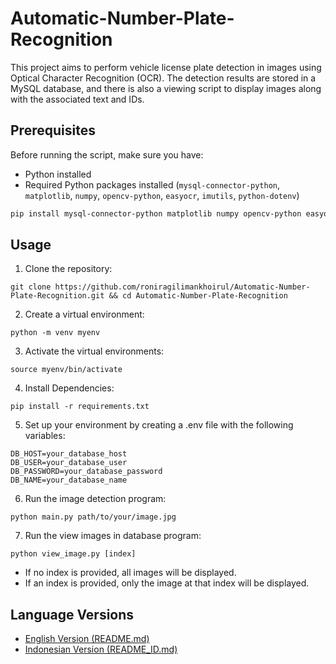 # Automatic-Number-Plate-Recognition

This project aims to perform vehicle license plate detection in images using Optical Character Recognition (OCR). The detection results are stored in a MySQL database, and there is also a viewing script to display images along with the associated text and IDs.

## Prerequisites

Before running the script, make sure you have:

- Python installed
- Required Python packages installed (`mysql-connector-python`, `matplotlib`, `numpy`, `opencv-python`, `easyocr`, `imutils`, `python-dotenv`)

```bash
pip install mysql-connector-python matplotlib numpy opencv-python easyocr imutils python-dotenv
```

## Usage

1. Clone the repository:

```
git clone https://github.com/roniragilimankhoirul/Automatic-Number-Plate-Recognition.git && cd Automatic-Number-Plate-Recognition
```

2. Create a virtual environment:

```
python -m venv myenv
```

3. Activate the virtual environments:

```
source myenv/bin/activate
```

4. Install Dependencies:

```
pip install -r requirements.txt
```

5. Set up your environment by creating a .env file with the following variables:

```
DB_HOST=your_database_host
DB_USER=your_database_user
DB_PASSWORD=your_database_password
DB_NAME=your_database_name
```

6. Run the image detection program:

```
python main.py path/to/your/image.jpg
```

7. Run the view images in database program:

```
python view_image.py [index]
```

- If no index is provided, all images will be displayed.
- If an index is provided, only the image at that index will be displayed.

## Language Versions

- [English Version (README.md)](README.md)
- [Indonesian Version (README_ID.md)](README_ID.md)
